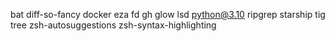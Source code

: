 bat
diff-so-fancy
docker
eza
fd
gh
glow
lsd
python@3.10
ripgrep
starship
tig
tree
zsh-autosuggestions
zsh-syntax-highlighting
